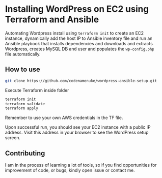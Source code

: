 # Installing WordPress on EC2 using Terraform and Ansible
Automating Wordpress install using `terraform init` to create an EC2 instance, dynamically add the host IP to Ansible inventory file and run an Ansible playbook that installs dependencies and downloads and extracts Wordpress, creates MySQL DB and user and populates the `wp-config.php` file automatically. 

## How to use
```bash
git clone https://github.com/codenamenuke/wordpress-ansible-setup.git
```
Execute Terraform inside folder
```bash
terraform init
terraform validate
terraform apply
```
Remember to use your own AWS credentials in the TF file.

Upon successful run, you should see your EC2 instance with a public IP address. Visit this address in your browser to see the WordPress setup screen.

## Contributing
I am in the process of learning a lot of tools, so if you find opportunities for improvement of code, or bugs, kindly open issue or contact me. 

